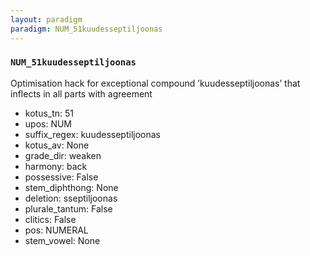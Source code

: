 ```yaml
---
layout: paradigm
paradigm: NUM_51kuudesseptiljoonas
---
```

### ` NUM_51kuudesseptiljoonas `

Optimisation hack for exceptional compound ’kuudesseptiljoonas’ that inflects in all parts with agreement
* kotus_tn: 51
* upos: NUM
* suffix_regex: kuudesseptiljoonas
* kotus_av: None
* grade_dir: weaken
* harmony: back
* possessive: False
* stem_diphthong: None
* deletion: sseptiljoonas
* plurale_tantum: False
* clitics: False
* pos: NUMERAL
* stem_vowel: None
